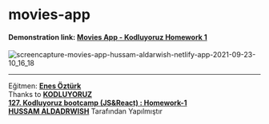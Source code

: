 # movies-app

#### Demonstration link: [**Movies App - Kodluyoruz Homework 1**](https://movies-app-hussam-aldarwish.netlify.app)

![screencapture-movies-app-hussam-aldarwish-netlify-app-2021-09-23-10_16_18](https://user-images.githubusercontent.com/90006627/134468165-8235edc3-dd51-4bcb-86a0-64d6c40b8d73.png)


--- 
Eğitmen: [**Enes Öztürk**](https://github.com/enesozturk)  
Thanks to [**KODLUYORUZ**](https://www.kodluyoruz.org)  
[**127. Kodluyoruz bootcamp (JS&React) : Homework-1**](https://github.com/kodluyoruz-js-react-bootcamp-127/course/blob/master/homework-1.md)  
[**HUSSAM ALDADRWISH**](mailto:hussam.aldarwish@hotmail.com) Tarafından Yapılmıştır  

